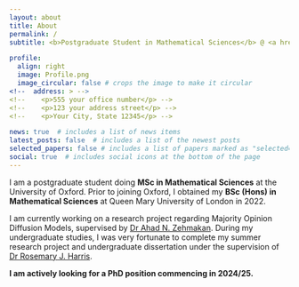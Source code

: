 ```yaml
---
layout: about
title: About
permalink: /
subtitle: <b>Postgraduate Student in Mathematical Sciences</b> @ <a href="https://www.maths.ox.ac.uk/">University of Oxford</a>

profile:
  align: right
  image: Profile.png
  image_circular: false # crops the image to make it circular
<!--  address: > -->
<!--    <p>555 your office number</p> -->
<!--    <p>123 your address street</p> -->
<!--    <p>Your City, State 12345</p> -->

news: true  # includes a list of news items
latest_posts: false  # includes a list of the newest posts
selected_papers: false # includes a list of papers marked as "selected={true}"
social: true  # includes social icons at the bottom of the page
---
```


I am a postgraduate student doing **MSc in Mathematical Sciences** at the University of Oxford. Prior to joining Oxford, I obtained my **BSc (Hons) in Mathematical Sciences** at Queen Mary University of London in 2022.

I am currently working on a research project regarding Majority Opinion Diffusion Models, supervised by <a href="https://comp.anu.edu.au/people/ahad-zehmakan/">Dr Ahad N. Zehmakan</a>. During my undergraduate studies, I was very fortunate to complete my summer research project and undergraduate dissertation under the supervision of <a href='https://www.ucl.ac.uk/~ucahrh0/'>Dr Rosemary J. Harris</a>.

**I am actively looking for a PhD position commencing in 2024/25.**

